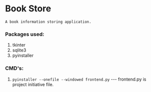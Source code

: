 # Book Store
    A book information storing application.

### Packages used:
1. tkinter
2. sqlite3
3. pyinstaller

### CMD's:
1. ``pyinstaller --onefile --windowed frontend.py`` --- frontend.py is project initiative file.